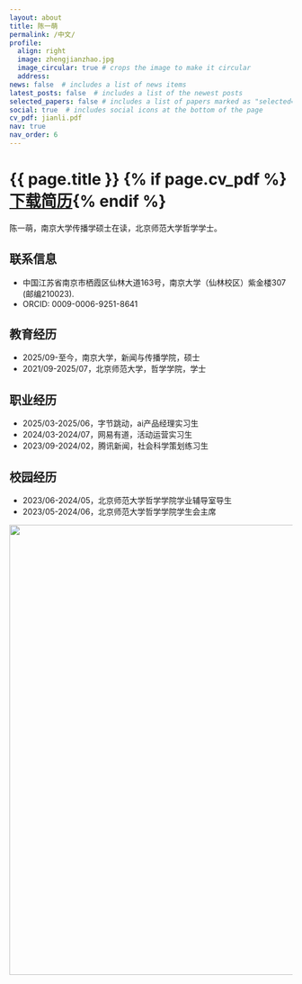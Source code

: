 ```yaml
---
layout: about
title: 陈一萌
permalink: /中文/
profile:
  align: right
  image: zhengjianzhao.jpg
  image_circular: true # crops the image to make it circular
  address:
news: false  # includes a list of news items
latest_posts: false  # includes a list of the newest posts
selected_papers: false # includes a list of papers marked as "selected={true}"
social: true  # includes social icons at the bottom of the page
cv_pdf: jianli.pdf
nav: true
nav_order: 6
---
```


<h1 class="post-title">{{ page.title }} {% if page.cv_pdf %}<a href="{{ page.cv_pdf | prepend: 'assets/pdf/' | relative_url}}" target="_blank" rel="noopener noreferrer" class="float-right"><i class="fas fa-file-pdf"></i><span class="resume-text">下载简历</span></a>{% endif %}</h1>

<style>
  .download-resume-link i {
    margin-right: 5px; /* 图标与文字间距 */
    /* 若图标大小也需调整，可添加font-size，如font-size: 16px; */
  }
  .download-resume-link .resume-text {
    vertical-align: middle; /* 文字垂直居中 */
    font-size: 14px; /* 调整字体大小，可根据需要修改，比如12px、16px等 */
  }
</style>

陈一萌，南京大学传播学硕士在读，北京师范大学哲学学士。

## 联系信息
- 中国江苏省南京市栖霞区仙林大道163号，南京大学（仙林校区）紫金楼307 (邮编210023).
- ORCID: 0009-0006-9251-8641

## 教育经历
- 2025/09-至今，南京大学，新闻与传播学院，硕士
- 2021/09-2025/07，北京师范大学，哲学学院，学士

## 职业经历
- 2025/03-2025/06，字节跳动，ai产品经理实习生
- 2024/03-2024/07，网易有道，活动运营实习生
- 2023/09-2024/02，腾讯新闻，社会科学策划练习生

## 校园经历
- 2023/06-2024/05，北京师范大学哲学学院学业辅导室导生
- 2023/05-2024/06，北京师范大学哲学学院学生会主席


<a href="https://github.com/SocratesClub/SocratesClub.github.io/edit/master/_pages/%E4%B8%AD%E6%96%87.md">
  <img src="https://user-images.githubusercontent.com/543384/192227995-fdb3a693-2f68-4dc4-b9bd-06053066322f.png" width = "800" align="middle" />
</a>
